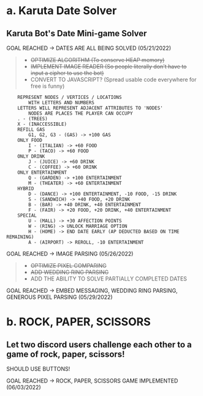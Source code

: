 # a. Karuta Date Solver

## Karuta Bot's Date Mini-game Solver

GOAL REACHED -> DATES ARE ALL BEING SOLVED (05/21/2022)

> * <del>OPTIMIZE ALGORITHM (To conserve HEAP memory)</del>
> * <del>IMPLEMENT IMAGE READER (So people literally don't have to input a cipher to use the bot)</del>
> * CONVERT TO JAVASCRIPT? (Spread usable code everywhere for free is funny)

```
    REPRESENT NODES / VERTICES / LOCATIONS
        WITH LETTERS AND NUMBERS
    LETTERS WILL REPRESENT ADJACENT ATTRIBUTES TO 'NODES'
        NODES ARE PLACES THE PLAYER CAN OCCUPY
    . - (TREES)
    X - (INACCESSIBLE)
    REFILL GAS
        G1, G2, G3 - (GAS) -> +100 GAS
    ONLY FOOD
        I - (ITALIAN) -> +60 FOOD
        P - (TACO) -> +60 FOOD
    ONLY DRINK
        J - (JUICE) -> +60 DRINK
        C - (COFFEE) -> +60 DRINK
    ONLY ENTERTAINMENT
        Q - (GARDEN) -> +100 ENTERTAINMENT
        M - (THEATER) -> +60 ENTERTAINMENT
    HYBRID
        D - (DANCE) -> +100 ENTERTAINMENT, -10 FOOD, -15 DRINK
        S - (SANDWICH) -> +40 FOOD, +20 DRINK
        B - (BAR) -> +40 DRINK, +40 ENTERTAINMENT
        F - (FAIR) -> +20 FOOD, +20 DRINK, +40 ENTERTAINMENT
    SPECIAL
        U - (MALL) -> +30 AFFECTION POINTS
        W - (RING) -> UNLOCK MARRIAGE OPTION
        H - (HOME) -> END DATE EARLY (AP DEDUCTED BASED ON TIME REMAINING)
        A - (AIRPORT) -> REROLL, -10 ENTERTAINMENT
```

GOAL REACHED -> IMAGE PARSING (05/26/2022)

> * <del>OPTIMIZE PIXEL COMPARING</del>
> * <del>ADD WEDDING RING PARSING</del>
> * ADD THE ABILITY TO SOLVE PARTIALLY COMPLETED DATES

GOAL REACHED -> EMBED MESSAGING, WEDDING RING PARSING, GENEROUS PIXEL PARSING (05/29/2022)

# b. ROCK, PAPER, SCISSORS

## Let two discord users challenge each other to a game of rock, paper, scissors!

SHOULD USE BUTTONS!

GOAL REACHED -> ROCK, PAPER, SCISSORS GAME IMPLEMENTED (06/03/2022)
